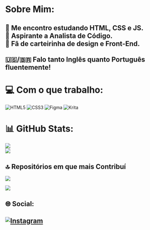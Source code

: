 # Sobre Mim:
📓 Me encontro estudando HTML, CSS e JS.<br>🔭 Aspirante a Analista de Código.<br>🪪 Fã de carteirinha de design e Front-End.<br><br>🇺🇸/🇧🇷 Falo tanto Inglês quanto Português fluentemente!
---

# 💻 Com o que trabalho:
![HTML5](https://img.shields.io/badge/html5-%23E34F26.svg?style=for-the-badge&logo=html5&logoColor=white) ![CSS3](https://img.shields.io/badge/css3-%231572B6.svg?style=for-the-badge&logo=css3&logoColor=white) ![Figma](https://img.shields.io/badge/figma-%23F24E1E.svg?style=for-the-badge&logo=figma&logoColor=white) ![Krita](https://img.shields.io/badge/Krita-203759?style=for-the-badge&logo=krita&logoColor=EEF37B)
# 📊 GitHub Stats:
![](https://github-readme-stats.vercel.app/api/top-langs/?username=oleleifs&theme=dark&hide_border=false&include_all_commits=true&count_private=false&layout=compact)<br/>
![](https://github-readme-stats.vercel.app/api?username=oleleifs&theme=dark&hide_border=false&include_all_commits=true&count_private=false)<br/>

## 🔝 Repositórios em que mais Contribuí
![](https://github-contributor-stats.vercel.app/api?username=oleleifs&limit=5&theme=dark&combine_all_yearly_contributions=true)

[![](https://visitcount.itsvg.in/api?id=oleleifs&icon=0&color=10)](https://visitcount.itsvg.in)

## 🌐 Social:
[![Instagram](https://img.shields.io/badge/Instagram-%23E4405F.svg?logo=Instagram&logoColor=white)](https://instagram.com/@o_lelesn)
---
